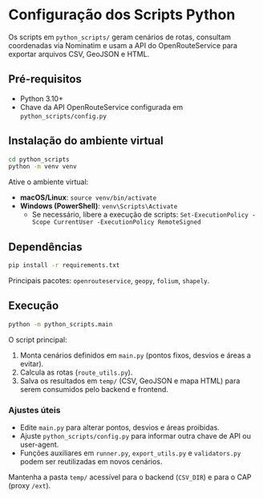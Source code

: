# Configuração dos Scripts Python

Os scripts em `python_scripts/` geram cenários de rotas, consultam coordenadas via Nominatim e usam a API do OpenRouteService para exportar arquivos CSV, GeoJSON e HTML.

## Pré-requisitos
- Python 3.10+
- Chave da API OpenRouteService configurada em `python_scripts/config.py`

## Instalação do ambiente virtual
```bash
cd python_scripts
python -m venv venv
```

Ative o ambiente virtual:
- **macOS/Linux**: `source venv/bin/activate`
- **Windows (PowerShell)**: `venv\Scripts\Activate`
  - Se necessário, libere a execução de scripts: `Set-ExecutionPolicy -Scope CurrentUser -ExecutionPolicy RemoteSigned`

## Dependências
```bash
pip install -r requirements.txt
```
Principais pacotes: `openrouteservice`, `geopy`, `folium`, `shapely`.

## Execução
```bash
python -m python_scripts.main
```
O script principal:
1. Monta cenários definidos em `main.py` (pontos fixos, desvios e áreas a evitar).
2. Calcula as rotas (`route_utils.py`).
3. Salva os resultados em `temp/` (CSV, GeoJSON e mapa HTML) para serem consumidos pelo backend e frontend.

### Ajustes úteis
- Edite `main.py` para alterar pontos, desvios e áreas proibidas.
- Ajuste `python_scripts/config.py` para informar outra chave de API ou user-agent.
- Funções auxiliares em `runner.py`, `export_utils.py` e `validators.py` podem ser reutilizadas em novos cenários.

Mantenha a pasta `temp/` acessível para o backend (`CSV_DIR`) e para o CAP (proxy `/ext`).
